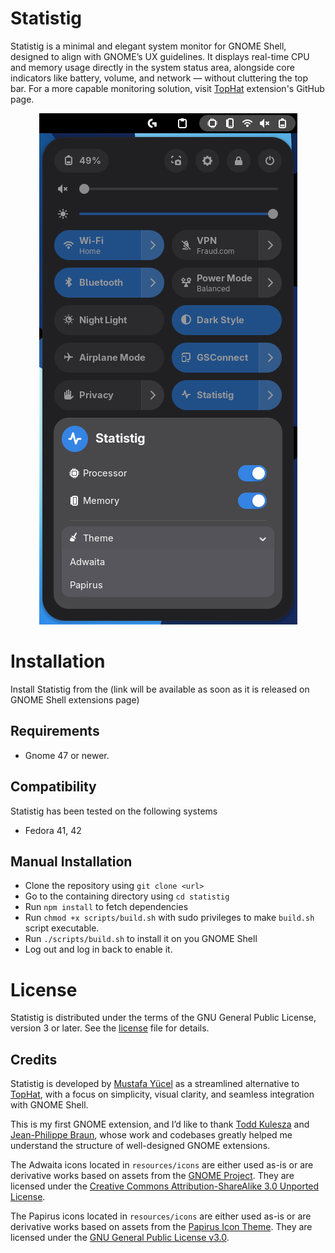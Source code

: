 # Statistig

Statistig is a minimal and elegant system monitor for GNOME Shell, designed to align with GNOME’s UX guidelines. It displays real-time CPU and memory usage directly in the system status area, alongside core indicators like battery, volume, and network — without cluttering the top bar. For a more capable monitoring solution, visit [TopHat](https://github.com/fflewddur/tophat) extension's GitHub page.

<p align="center">
  <img src="resources/images/screenshot.png" alt="Statistig Screenshot">
</p>

# Installation

Install Statistig from the (link will be available as soon as it is released on GNOME Shell extensions page)

## Requirements

* Gnome 47 or newer.

## Compatibility

Statistig has been tested on the following systems

* Fedora 41, 42

## Manual Installation

* Clone the repository using `git clone <url>`
* Go to the containing directory using `cd statistig`
* Run `npm install` to fetch dependencies
* Run `chmod +x scripts/build.sh` with sudo privileges to make `build.sh` script executable.
* Run `./scripts/build.sh` to install it on you GNOME Shell
* Log out and log in back to enable it.

# License

Statistig is distributed under the terms of the GNU General Public License,
version 3 or later. See the [license](LICENSE) file for details.

## Credits

Statistig is developed by [Mustafa Yücel](https://github.com/mustafaaycll) as a streamlined alternative to [TopHat](https://github.com/fflewddur/tophat), with a focus on simplicity, visual clarity, and seamless integration with GNOME Shell.

This is my first GNOME extension, and I’d like to thank [Todd Kulesza](https://github.com/fflewddur) and [Jean-Philippe Braun](https://github.com/eonpatapon), whose work and codebases greatly helped me understand the structure of well-designed GNOME extensions.

The Adwaita icons located in `resources/icons` are either used as-is or are derivative works based on assets from the [GNOME Project](https://gitlab.gnome.org/GNOME/adwaita-icon-theme). They are licensed under the [Creative Commons Attribution-ShareAlike 3.0 Unported License](http://creativecommons.org/licenses/by-sa/3.0/).

The Papirus icons located in `resources/icons` are either used as-is or are derivative works based on assets from the [Papirus Icon Theme](https://github.com/PapirusDevelopmentTeam/papirus-icon-theme). They are licensed under the [GNU General Public License v3.0](https://www.gnu.org/licenses/gpl-3.0.html).


